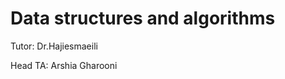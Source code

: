 <html lang="en">
<head>
    <meta charset="UTF-8">
</head>
<body>
    <h1>Data structures and algorithms</h1>
    <p>Tutor: Dr.Hajiesmaeili</p>
    <p>Head TA: Arshia Gharooni</p>
</body>
</html>
